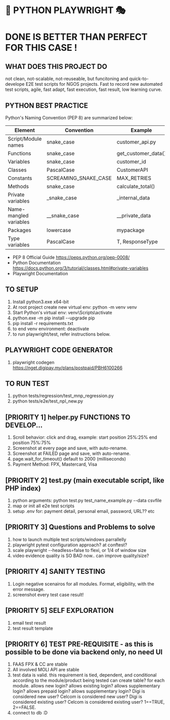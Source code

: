 # 🐍 PYTHON PLAYWRIGHT 🎭

# DONE IS BETTER THAN PERFECT FOR THIS CASE ! #


## WHAT DOES THIS PROJECT DO
not clean, not-scalable, not-reuseable, but funcitoning and quick-to-develope E2E test scripts for NGOS projects. 
Fast to record new automated test scripts, agile, fast adapt, fast execution, fast result, low learning curve.

## PYTHON BEST PRACTICE
Python's Naming Convention (PEP 8) are summarized below:

| Element	| Convention | Example |
|----------|----------|----------|
Script/Module names | snake_case | customer_api.py
Functions | snake_case | get_customer_data()
Variables | snake_case | customer_id
Classes | PascalCase | CustomerAPI
Constants | SCREAMING_SNAKE_CASE | MAX_RETRIES
Methods | snake_case | calculate_total()
Private variables | _snake_case	| _internal_data
Name-mangled variables | __snake_case | __private_data
Packages | lowercase | mypackage
Type variables | PascalCase	| T, ResponseType

- PEP 8 Official Guide https://peps.python.org/pep-0008/
- Python Documentation https://docs.python.org/3/tutorial/classes.html#private-variables 
- Playwright Documentation


## TO SETUP
1) Install python3.exe x64-bit
2) At root project create new virtual env: python -m venv venv 
3) Start Python's virtual env: venv\Scripts\activate
4) python.exe -m pip install --upgrade pip
5) pip install -r requirements.txt
6) to end venv environment: deactivate
7) to run playwright/test, refer instructions below.


## PLAYWRIGHT CODE GENERATOR
1) playwright codegen https://nget.digipay.my/plans/postpaid/PBH6100266


## TO RUN TEST
1) python tests/regression/test_mnp_regression.py
2) python tests/e2e/test_npl_new.py


## [PRIORITY 1] helper.py FUNCTIONS TO DEVELOP... 
1) Scroll behavior: click and drag, example: start position 25%:25% end position 75%:75%
2) Screenshot at every page and save, with auto-rename.
3) Screenshot at FAILED page and save, with auto-rename.
4) page.wait_for_timeout() default to 2000 (milliseconds)
5) Payment Method: FPX, Mastercard, Visa


## [PRIORITY 2] test.py (main executable script, like PHP index)
1) python arguments: python test.py test_name_example.py --data csvfile 
2) map or init all e2e test scripts
3) setup .env for: payment detail, personal email, password, URL?? etc


## [PRIORITY 3] Questions and Problems to solve
1) how to launch multiple test scripts/windows parrallelly
2) playwright pytest configuration approach? at conftest?
3) scale playwright --headless=false to flexi, or 1/4 of window size
4) video evidence quality is SO BAD now.. can improve quality/size?


## [PRIORITY 4] SANITY TESTING
1) Login negative scenairos for all modules. Format, eligibility, with the error message.
2) screenshot every test case result!


## [PRIORITY 5] SELF EXPLORATION
1) email test result
2) test result template


## [PRIORITY 6] TEST PRE-REQUISITE - as this is possible to be done via backend only, no need UI
1) FAAS FPX & CC are stable
2) All involved MOLI API are stable
3) test data is valid. this requirement is tied, dependent, and conditional according to the module/product being tested can create table? for each module. allows new login? allows existing login? allows supplementary login? allows prepaid login? allows supplementary login? Digi is considered new user? Celcom is considered new user? Digi is considered existing user? Celcom is considered existing user?  1==TRUE, 2==FALSE. 
4) connect to db :D